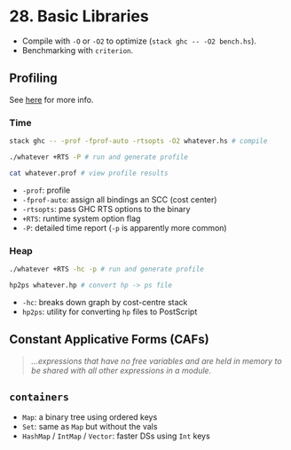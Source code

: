 # 28. Basic Libraries

- Compile with `-O` or `-O2` to optimize (`stack ghc -- -O2 bench.hs`).
- Benchmarking with `criterion`.

## Profiling

See [here](https://downloads.haskell.org/~ghc/latest/docs/html/users_guide/profiling.html) for more info.

### Time

```sh
stack ghc -- -prof -fprof-auto -rtsopts -O2 whatever.hs # compile

./whatever +RTS -P # run and generate profile

cat whatever.prof # view profile results
```

- `-prof`: profile
- `-fprof-auto`: assign all bindings an SCC (cost center)
- `-rtsopts`: pass GHC RTS options to the binary
- `+RTS`: runtime system option flag
- `-P`: detailed time report (`-p` is apparently more common)

### Heap

```sh
./whatever +RTS -hc -p # run and generate profile

hp2ps whatever.hp # convert hp -> ps file
```

- `-hc`: breaks down graph by cost-centre stack
- `hp2ps`: utility for converting `hp` files to PostScript

## Constant Applicative Forms (CAFs)

> _…expressions that have no free variables and are held in memory to be shared with all other expressions in a module._

## `containers`

- `Map`: a binary tree using ordered keys
- `Set`: same as `Map` but without the vals
- `HashMap` / `IntMap` / `Vector`: faster DSs using `Int` keys
